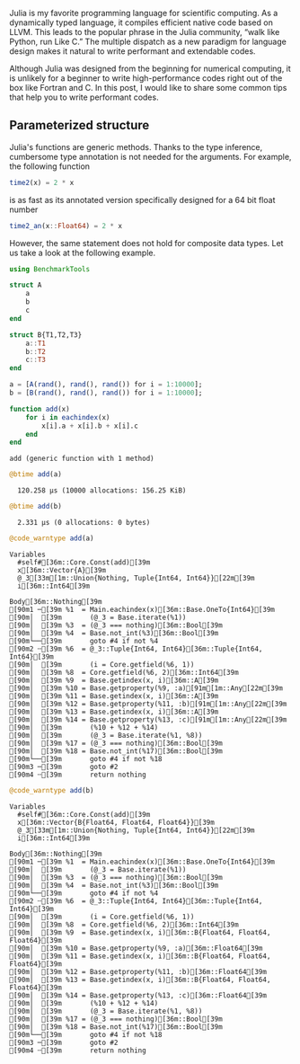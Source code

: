 <!--
---
layout: page
title: On programming with Julia
description: 工作集
date: 2021-11-28
image: 'https://julialang.org/assets/infra/logo.svg'
tags: [general]
---
-->

Julia is my favorite programming language for scientific computing.
As a dynamically typed language, it compiles efficient native code based on LLVM.
This leads to the popular phrase in the Julia community, “walk like Python, run Like C.”
The multiple dispatch as a new paradigm for language design makes it natural to write performant and extendable codes.

Although Julia was designed from the beginning for numerical computing, it is unlikely for a beginner to write high-performance codes right out of the box like Fortran and C.
In this post, I would like to share some common tips that help you to write performant codes.

## Parameterized structure

Julia's functions are generic methods. Thanks to the type inference, cumbersome type annotation is not needed for the arguments. For example, the following function
```julia
time2(x) = 2 * x
```
is as fast as its annotated version specifically designed for a 64 bit float number
```julia
time2_an(x::Float64) = 2 * x
```

However, the same statement does not hold for composite data types.
Let us take a look at the following example.


```julia
using BenchmarkTools
```


```julia
struct A
    a
    b
    c
end

struct B{T1,T2,T3}
    a::T1
    b::T2
    c::T3
end
```


```julia
a = [A(rand(), rand(), rand()) for i = 1:10000];
b = [B(rand(), rand(), rand()) for i = 1:10000];
```


```julia
function add(x)
    for i in eachindex(x)
        x[i].a + x[i].b + x[i].c
    end
end
```




    add (generic function with 1 method)




```julia
@btime add(a)
```

      120.258 μs (10000 allocations: 156.25 KiB)



```julia
@btime add(b)
```

      2.331 μs (0 allocations: 0 bytes)



```julia
@code_warntype add(a)
```

    Variables
      #self#[36m::Core.Const(add)[39m
      x[36m::Vector{A}[39m
      @_3[33m[1m::Union{Nothing, Tuple{Int64, Int64}}[22m[39m
      i[36m::Int64[39m
    
    Body[36m::Nothing[39m
    [90m1 ─[39m %1  = Main.eachindex(x)[36m::Base.OneTo{Int64}[39m
    [90m│  [39m       (@_3 = Base.iterate(%1))
    [90m│  [39m %3  = (@_3 === nothing)[36m::Bool[39m
    [90m│  [39m %4  = Base.not_int(%3)[36m::Bool[39m
    [90m└──[39m       goto #4 if not %4
    [90m2 ┄[39m %6  = @_3::Tuple{Int64, Int64}[36m::Tuple{Int64, Int64}[39m
    [90m│  [39m       (i = Core.getfield(%6, 1))
    [90m│  [39m %8  = Core.getfield(%6, 2)[36m::Int64[39m
    [90m│  [39m %9  = Base.getindex(x, i)[36m::A[39m
    [90m│  [39m %10 = Base.getproperty(%9, :a)[91m[1m::Any[22m[39m
    [90m│  [39m %11 = Base.getindex(x, i)[36m::A[39m
    [90m│  [39m %12 = Base.getproperty(%11, :b)[91m[1m::Any[22m[39m
    [90m│  [39m %13 = Base.getindex(x, i)[36m::A[39m
    [90m│  [39m %14 = Base.getproperty(%13, :c)[91m[1m::Any[22m[39m
    [90m│  [39m       (%10 + %12 + %14)
    [90m│  [39m       (@_3 = Base.iterate(%1, %8))
    [90m│  [39m %17 = (@_3 === nothing)[36m::Bool[39m
    [90m│  [39m %18 = Base.not_int(%17)[36m::Bool[39m
    [90m└──[39m       goto #4 if not %18
    [90m3 ─[39m       goto #2
    [90m4 ┄[39m       return nothing



```julia
@code_warntype add(b)
```

    Variables
      #self#[36m::Core.Const(add)[39m
      x[36m::Vector{B{Float64, Float64, Float64}}[39m
      @_3[33m[1m::Union{Nothing, Tuple{Int64, Int64}}[22m[39m
      i[36m::Int64[39m
    
    Body[36m::Nothing[39m
    [90m1 ─[39m %1  = Main.eachindex(x)[36m::Base.OneTo{Int64}[39m
    [90m│  [39m       (@_3 = Base.iterate(%1))
    [90m│  [39m %3  = (@_3 === nothing)[36m::Bool[39m
    [90m│  [39m %4  = Base.not_int(%3)[36m::Bool[39m
    [90m└──[39m       goto #4 if not %4
    [90m2 ┄[39m %6  = @_3::Tuple{Int64, Int64}[36m::Tuple{Int64, Int64}[39m
    [90m│  [39m       (i = Core.getfield(%6, 1))
    [90m│  [39m %8  = Core.getfield(%6, 2)[36m::Int64[39m
    [90m│  [39m %9  = Base.getindex(x, i)[36m::B{Float64, Float64, Float64}[39m
    [90m│  [39m %10 = Base.getproperty(%9, :a)[36m::Float64[39m
    [90m│  [39m %11 = Base.getindex(x, i)[36m::B{Float64, Float64, Float64}[39m
    [90m│  [39m %12 = Base.getproperty(%11, :b)[36m::Float64[39m
    [90m│  [39m %13 = Base.getindex(x, i)[36m::B{Float64, Float64, Float64}[39m
    [90m│  [39m %14 = Base.getproperty(%13, :c)[36m::Float64[39m
    [90m│  [39m       (%10 + %12 + %14)
    [90m│  [39m       (@_3 = Base.iterate(%1, %8))
    [90m│  [39m %17 = (@_3 === nothing)[36m::Bool[39m
    [90m│  [39m %18 = Base.not_int(%17)[36m::Bool[39m
    [90m└──[39m       goto #4 if not %18
    [90m3 ─[39m       goto #2
    [90m4 ┄[39m       return nothing



```julia

```


```julia

```
